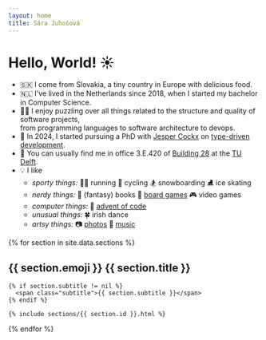 ```yaml
---
layout: home
title: Sára Juhošová
---
```


# Hello, World! ☀️

* 🇸🇰 I come from Slovakia, a tiny country in Europe with delicious food.
* 🇳🇱 I've lived in the Netherlands since 2018, when I started my bachelor in Computer Science.
* 👩‍💻 I enjoy puzzling over all things related to the structure and quality of software projects, <br> from programming languages to software architecture to devops.
* 🧬 In 2024, I started pursuing a PhD with [Jesper Cockx](https://jesper.sikanda.be/) on [type-driven development](#research).
* 🏢 You can usually find me in office 3.E.420 of [Building 28](https://map.tudelftcampus.nl/nl/poi/wiskunde-informatica-ewi/) at the [TU Delft](https://www.tudelft.nl/).
* 💡 I like
  * *sporty things:*
      🏃‍♀️ running 
      🚴 cycling 
      🏂 snowboarding 
      ⛸️ ice skating
  * *nerdy things:*
      🧙 (fantasy) books
      🎲 [board games](https://boardgamegeek.com/collection/user/sarantja?sort=rank&sortdir=asc&rankobjecttype=subtype&rankobjectid=1&columns=title%7Cthumbnail%7Crank%7Crating%7Cbggrating%7Ccomment%7Ccommands&geekranks=Board%20Game%20Rank&objecttype=thing&ff=1&subtype=boardgame)
      🎮 video games
  * *computer things:* 
      🎅 [advent of code](https://github.com/sarajuhosova/aoc)
  * *unusual things:*
      🍀 irish dance
  * *artsy things:*
      📷 [photos](#pictures)
      🤘 [music](https://open.spotify.com/user/vuyp6at3dk8xr9z9mkxhyj6wa?si=4e34d35614114eb9)

{% for section in site.data.sections %}

<div id="{{ section.id }}">
    <h2>{{ section.emoji }} {{ section.title }}</h2>

    {% if section.subtitle != nil %}
      <span class="subtitle">{{ section.subtitle }}</span>
    {% endif %}

    {% include sections/{{ section.id }}.html %}
</div>

{% endfor %}
